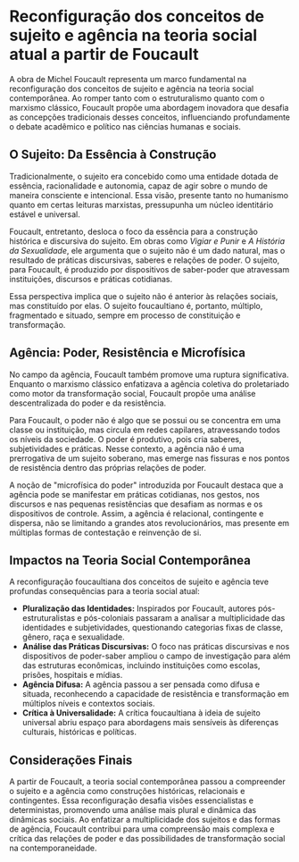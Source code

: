 # Reconfiguração dos conceitos de sujeito e agência na teoria social atual a partir de Foucault

A obra de Michel Foucault representa um marco fundamental na reconfiguração dos conceitos de sujeito e agência na teoria social contemporânea. Ao romper tanto com o estruturalismo quanto com o marxismo clássico, Foucault propõe uma abordagem inovadora que desafia as concepções tradicionais desses conceitos, influenciando profundamente o debate acadêmico e político nas ciências humanas e sociais.

## O Sujeito: Da Essência à Construção

Tradicionalmente, o sujeito era concebido como uma entidade dotada de essência, racionalidade e autonomia, capaz de agir sobre o mundo de maneira consciente e intencional. Essa visão, presente tanto no humanismo quanto em certas leituras marxistas, pressupunha um núcleo identitário estável e universal.

Foucault, entretanto, desloca o foco da essência para a construção histórica e discursiva do sujeito. Em obras como *Vigiar e Punir* e *A História da Sexualidade*, ele argumenta que o sujeito não é um dado natural, mas o resultado de práticas discursivas, saberes e relações de poder. O sujeito, para Foucault, é produzido por dispositivos de saber-poder que atravessam instituições, discursos e práticas cotidianas.

Essa perspectiva implica que o sujeito não é anterior às relações sociais, mas constituído por elas. O sujeito foucaultiano é, portanto, múltiplo, fragmentado e situado, sempre em processo de constituição e transformação.

## Agência: Poder, Resistência e Microfísica

No campo da agência, Foucault também promove uma ruptura significativa. Enquanto o marxismo clássico enfatizava a agência coletiva do proletariado como motor da transformação social, Foucault propõe uma análise descentralizada do poder e da resistência.

Para Foucault, o poder não é algo que se possui ou se concentra em uma classe ou instituição, mas circula em redes capilares, atravessando todos os níveis da sociedade. O poder é produtivo, pois cria saberes, subjetividades e práticas. Nesse contexto, a agência não é uma prerrogativa de um sujeito soberano, mas emerge nas fissuras e nos pontos de resistência dentro das próprias relações de poder.

A noção de "microfísica do poder" introduzida por Foucault destaca que a agência pode se manifestar em práticas cotidianas, nos gestos, nos discursos e nas pequenas resistências que desafiam as normas e os dispositivos de controle. Assim, a agência é relacional, contingente e dispersa, não se limitando a grandes atos revolucionários, mas presente em múltiplas formas de contestação e reinvenção de si.

## Impactos na Teoria Social Contemporânea

A reconfiguração foucaultiana dos conceitos de sujeito e agência teve profundas consequências para a teoria social atual:

- **Pluralização das Identidades:** Inspirados por Foucault, autores pós-estruturalistas e pós-coloniais passaram a analisar a multiplicidade das identidades e subjetividades, questionando categorias fixas de classe, gênero, raça e sexualidade.
- **Análise das Práticas Discursivas:** O foco nas práticas discursivas e nos dispositivos de poder-saber ampliou o campo de investigação para além das estruturas econômicas, incluindo instituições como escolas, prisões, hospitais e mídias.
- **Agência Difusa:** A agência passou a ser pensada como difusa e situada, reconhecendo a capacidade de resistência e transformação em múltiplos níveis e contextos sociais.
- **Crítica à Universalidade:** A crítica foucaultiana à ideia de sujeito universal abriu espaço para abordagens mais sensíveis às diferenças culturais, históricas e políticas.

## Considerações Finais

A partir de Foucault, a teoria social contemporânea passou a compreender o sujeito e a agência como construções históricas, relacionais e contingentes. Essa reconfiguração desafia visões essencialistas e deterministas, promovendo uma análise mais plural e dinâmica das dinâmicas sociais. Ao enfatizar a multiplicidade dos sujeitos e das formas de agência, Foucault contribui para uma compreensão mais complexa e crítica das relações de poder e das possibilidades de transformação social na contemporaneidade.
